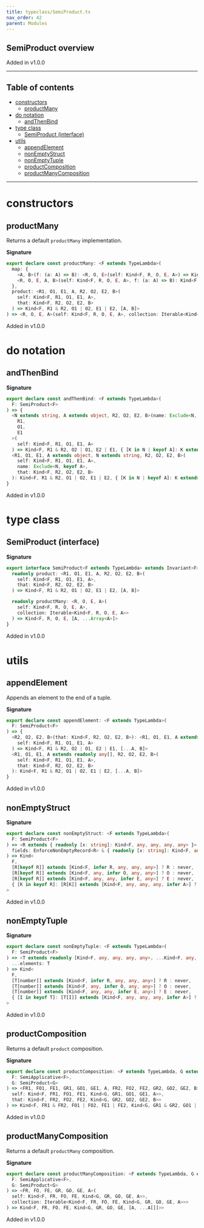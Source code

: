 ```yaml
---
title: typeclass/SemiProduct.ts
nav_order: 42
parent: Modules
---
```


## SemiProduct overview

Added in v1.0.0

---

<h2 class="text-delta">Table of contents</h2>

- [constructors](#constructors)
  - [productMany](#productmany)
- [do notation](#do-notation)
  - [andThenBind](#andthenbind)
- [type class](#type-class)
  - [SemiProduct (interface)](#semiproduct-interface)
- [utils](#utils)
  - [appendElement](#appendelement)
  - [nonEmptyStruct](#nonemptystruct)
  - [nonEmptyTuple](#nonemptytuple)
  - [productComposition](#productcomposition)
  - [productManyComposition](#productmanycomposition)

---

# constructors

## productMany

Returns a default `productMany` implementation.

**Signature**

```ts
export declare const productMany: <F extends TypeLambda>(
  map: {
    <A, B>(f: (a: A) => B): <R, O, E>(self: Kind<F, R, O, E, A>) => Kind<F, R, O, E, B>
    <R, O, E, A, B>(self: Kind<F, R, O, E, A>, f: (a: A) => B): Kind<F, R, O, E, B>
  },
  product: <R1, O1, E1, A, R2, O2, E2, B>(
    self: Kind<F, R1, O1, E1, A>,
    that: Kind<F, R2, O2, E2, B>
  ) => Kind<F, R1 & R2, O1 | O2, E1 | E2, [A, B]>
) => <R, O, E, A>(self: Kind<F, R, O, E, A>, collection: Iterable<Kind<F, R, O, E, A>>) => Kind<F, R, O, E, [A, ...A[]]>
```

Added in v1.0.0

# do notation

## andThenBind

**Signature**

```ts
export declare const andThenBind: <F extends TypeLambda>(
  F: SemiProduct<F>
) => {
  <N extends string, A extends object, R2, O2, E2, B>(name: Exclude<N, keyof A>, that: Kind<F, R2, O2, E2, B>): <
    R1,
    O1,
    E1
  >(
    self: Kind<F, R1, O1, E1, A>
  ) => Kind<F, R1 & R2, O2 | O1, E2 | E1, { [K in N | keyof A]: K extends keyof A ? A[K] : B }>
  <R1, O1, E1, A extends object, N extends string, R2, O2, E2, B>(
    self: Kind<F, R1, O1, E1, A>,
    name: Exclude<N, keyof A>,
    that: Kind<F, R2, O2, E2, B>
  ): Kind<F, R1 & R2, O1 | O2, E1 | E2, { [K in N | keyof A]: K extends keyof A ? A[K] : B }>
}
```

Added in v1.0.0

# type class

## SemiProduct (interface)

**Signature**

```ts
export interface SemiProduct<F extends TypeLambda> extends Invariant<F> {
  readonly product: <R1, O1, E1, A, R2, O2, E2, B>(
    self: Kind<F, R1, O1, E1, A>,
    that: Kind<F, R2, O2, E2, B>
  ) => Kind<F, R1 & R2, O1 | O2, E1 | E2, [A, B]>

  readonly productMany: <R, O, E, A>(
    self: Kind<F, R, O, E, A>,
    collection: Iterable<Kind<F, R, O, E, A>>
  ) => Kind<F, R, O, E, [A, ...Array<A>]>
}
```

Added in v1.0.0

# utils

## appendElement

Appends an element to the end of a tuple.

**Signature**

```ts
export declare const appendElement: <F extends TypeLambda>(
  F: SemiProduct<F>
) => {
  <R2, O2, E2, B>(that: Kind<F, R2, O2, E2, B>): <R1, O1, E1, A extends readonly any[]>(
    self: Kind<F, R1, O1, E1, A>
  ) => Kind<F, R1 & R2, O2 | O1, E2 | E1, [...A, B]>
  <R1, O1, E1, A extends readonly any[], R2, O2, E2, B>(
    self: Kind<F, R1, O1, E1, A>,
    that: Kind<F, R2, O2, E2, B>
  ): Kind<F, R1 & R2, O1 | O2, E1 | E2, [...A, B]>
}
```

Added in v1.0.0

## nonEmptyStruct

**Signature**

```ts
export declare const nonEmptyStruct: <F extends TypeLambda>(
  F: SemiProduct<F>
) => <R extends { readonly [x: string]: Kind<F, any, any, any, any> }>(
  fields: EnforceNonEmptyRecord<R> & { readonly [x: string]: Kind<F, any, any, any, any> }
) => Kind<
  F,
  [R[keyof R]] extends [Kind<F, infer R, any, any, any>] ? R : never,
  [R[keyof R]] extends [Kind<F, any, infer O, any, any>] ? O : never,
  [R[keyof R]] extends [Kind<F, any, any, infer E, any>] ? E : never,
  { [K in keyof R]: [R[K]] extends [Kind<F, any, any, any, infer A>] ? A : never }
>
```

Added in v1.0.0

## nonEmptyTuple

**Signature**

```ts
export declare const nonEmptyTuple: <F extends TypeLambda>(
  F: SemiProduct<F>
) => <T extends readonly [Kind<F, any, any, any, any>, ...Kind<F, any, any, any, any>[]]>(
  ...elements: T
) => Kind<
  F,
  [T[number]] extends [Kind<F, infer R, any, any, any>] ? R : never,
  [T[number]] extends [Kind<F, any, infer O, any, any>] ? O : never,
  [T[number]] extends [Kind<F, any, any, infer E, any>] ? E : never,
  { [I in keyof T]: [T[I]] extends [Kind<F, any, any, any, infer A>] ? A : never }
>
```

Added in v1.0.0

## productComposition

Returns a default `product` composition.

**Signature**

```ts
export declare const productComposition: <F extends TypeLambda, G extends TypeLambda>(
  F: SemiApplicative<F>,
  G: SemiProduct<G>
) => <FR1, FO1, FE1, GR1, GO1, GE1, A, FR2, FO2, FE2, GR2, GO2, GE2, B>(
  self: Kind<F, FR1, FO1, FE1, Kind<G, GR1, GO1, GE1, A>>,
  that: Kind<F, FR2, FO2, FE2, Kind<G, GR2, GO2, GE2, B>>
) => Kind<F, FR1 & FR2, FO1 | FO2, FE1 | FE2, Kind<G, GR1 & GR2, GO1 | GO2, GE1 | GE2, [A, B]>>
```

Added in v1.0.0

## productManyComposition

Returns a default `productMany` composition.

**Signature**

```ts
export declare const productManyComposition: <F extends TypeLambda, G extends TypeLambda>(
  F: SemiApplicative<F>,
  G: SemiProduct<G>
) => <FR, FO, FE, GR, GO, GE, A>(
  self: Kind<F, FR, FO, FE, Kind<G, GR, GO, GE, A>>,
  collection: Iterable<Kind<F, FR, FO, FE, Kind<G, GR, GO, GE, A>>>
) => Kind<F, FR, FO, FE, Kind<G, GR, GO, GE, [A, ...A[]]>>
```

Added in v1.0.0
